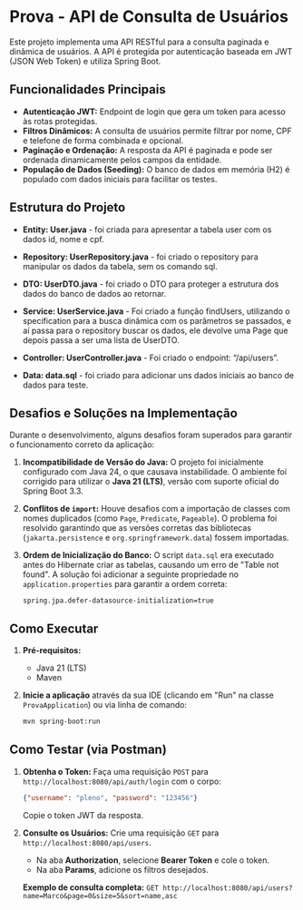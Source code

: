 # Prova - API de Consulta de Usuários

Este projeto implementa uma API RESTful para a consulta paginada e dinâmica de usuários. A API é protegida por autenticação baseada em JWT (JSON Web Token) e utiliza Spring Boot.

## Funcionalidades Principais

* **Autenticação JWT:** Endpoint de login que gera um token para acesso às rotas protegidas.
* **Filtros Dinâmicos:** A consulta de usuários permite filtrar por nome, CPF e telefone de forma combinada e opcional.
* **Paginação e Ordenação:** A resposta da API é paginada e pode ser ordenada dinamicamente pelos campos da entidade.
* **População de Dados (Seeding):** O banco de dados em memória (H2) é populado com dados iniciais para facilitar os testes.

## Estrutura do Projeto

* **Entity: User.java** - foi criada para apresentar a tabela user com os dados id, nome e cpf.

* **Repository: UserRepository.java** - foi criado o repository para manipular os dados da tabela, sem os comando sql.

* **DTO: UserDTO.java** - foi criado o DTO para proteger a estrutura dos dados do banco de dados ao retornar.

* **Service: UserService.java** - Foi criado a função findUsers, utilizando o specification para a busca dinâmica com os parâmetros se passados, e aí passa para o repository buscar os dados, ele devolve uma Page<User> que depois passa a ser uma lista de UserDTO.

* **Controller: UserController.java** - Foi criado o endpoint: “/api/users”.

* **Data: data.sql** - foi criado para adicionar uns dados iniciais ao banco de dados para teste.

## Desafios e Soluções na Implementação

Durante o desenvolvimento, alguns desafios foram superados para garantir o funcionamento correto da aplicação:

1.  **Incompatibilidade de Versão do Java:** O projeto foi inicialmente configurado com Java 24, o que causava instabilidade. O ambiente foi corrigido para utilizar o **Java 21 (LTS)**, versão com suporte oficial do Spring Boot 3.3.

2.  **Conflitos de `import`:** Houve desafios com a importação de classes com nomes duplicados (como `Page`, `Predicate`, `Pageable`). O problema foi resolvido garantindo que as versões corretas das bibliotecas (`jakarta.persistence` e `org.springframework.data`) fossem importadas.

3.  **Ordem de Inicialização do Banco:** O script `data.sql` era executado antes do Hibernate criar as tabelas, causando um erro de "Table not found". A solução foi adicionar a seguinte propriedade no `application.properties` para garantir a ordem correta:
    ```properties
    spring.jpa.defer-datasource-initialization=true
    ```

## Como Executar

1.  **Pré-requisitos:**
    * Java 21 (LTS)
    * Maven

2.  **Inicie a aplicação** através da sua IDE (clicando em "Run" na classe `ProvaApplication`) ou via linha de comando:
    ```bash
    mvn spring-boot:run
    ```

## Como Testar (via Postman)

1.  **Obtenha o Token:** Faça uma requisição `POST` para `http://localhost:8080/api/auth/login` com o corpo:
    ```json
    {"username": "pleno", "password": "123456"}
    ```
    Copie o token JWT da resposta.

2.  **Consulte os Usuários:** Crie uma requisição `GET` para `http://localhost:8080/api/users`.
    * Na aba **Authorization**, selecione **Bearer Token** e cole o token.
    * Na aba **Params**, adicione os filtros desejados.

    **Exemplo de consulta completa:**
    `GET http://localhost:8080/api/users?name=Marco&page=0&size=5&sort=name,asc`